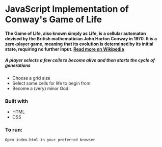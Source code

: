 # JavaScript Implementation of Conway's Game of Life

#### The Game of Life, also known simply as Life, is a cellular automaton devised by the British mathematician John Horton Conway in 1970. It is a zero-player game, meaning that its evolution is determined by its initial state, requiring no further input. [Read more on Wikipedia](https://en.wikipedia.org/wiki/Conway%27s_Game_of_Life)

##### A player selects a few cells to become alive and then starts the cycle of generations

- Choose a grid size
- Select some cells for life to begin from
- Become a (very) minor God!

### Built with
- HTML
- CSS

### To run:

```
Open index.html in your preferred browser
```
